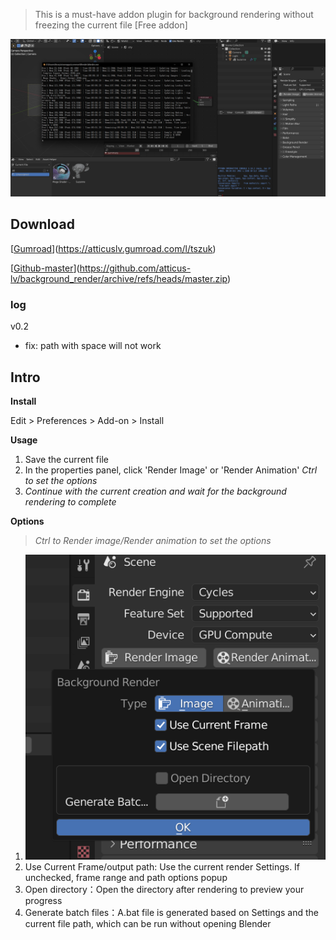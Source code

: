 > This is a must-have addon plugin for background rendering without freezing the current file [Free addon]

![img](./res/cb901c46a46050924f4618f033125957.png)

## Download

[[Gumroad](https://atticuslv.gumroad.com/l/tszuk)](https://atticuslv.gumroad.com/l/tszuk)

[[Github-master](https://github.com/atticus-lv/background_render/archive/refs/heads/master.zip)](https://github.com/atticus-lv/background_render/archive/refs/heads/master.zip)

### log
v0.2
+ fix: path with space will not work

## Intro

**Install**

Edit > Preferences > Add-on > Install

**Usage**

1. Save the current file
2. In the properties panel, click 'Render Image' or 'Render Animation'  *Ctrl to set the options*
3. *Continue with the current creation and wait for the background rendering to complete*

**Options**

> *Ctrl to Render image/Render animation to set the options*

1. ![img](./res/29451b7fe4c1a1f8b0b2833f6d9110a1.png)
2. Use Current Frame/output path:  Use the current render Settings. If unchecked, frame range and path options popup
3. Open directory：Open the directory after rendering to preview your progress
4. Generate batch files：A.bat file is generated based on Settings and the current file path, which can be run without opening Blender
